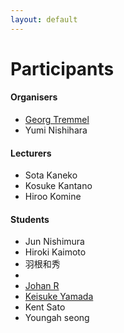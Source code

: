 ```yaml
---
layout: default
---
```


# Participants

#### Organisers
- [Georg Tremmel](georg/)
- Yumi Nishihara


####  Lecturers
- Sota Kaneko
- Kosuke Kantano
- Hiroo Komine

#### Students
- Jun Nishimura
- Hiroki Kaimoto
- 羽根和秀
- 
- [Johan R](johan/)
- [Keisuke Yamada](keisuke/)
- Kent Sato
- Youngah seong
